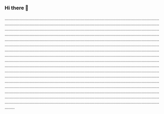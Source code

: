 ### Hi there 👋

....................................................................................................................................................................................................................................................................................................................................................................................................................................................................................................................................................................................................................................................................................................................................................................................................................................................................................................................................................................................................................................................................................................................................................................................................................................................................................................................................................................................................................................................................................................................................................................................................................................................................................................................................................................................................................................................................................................................................................................................................................................................................................................................................................................................................